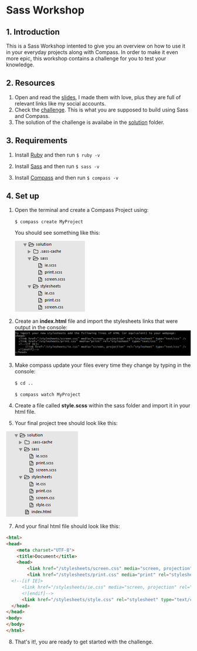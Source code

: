 # Sass Workshop

## 1. Introduction

This is a Sass Workshop intented to give you an overview on how to use it in your everyday projects along with Compass.
In order to make it even more epic, this workshop contains a challenge for you to test your knowledge.


## 2. Resources

1. Open and read the [slides](http://www.juandavidherrera.com/sass/slides), I made them with love, plus they are full of relevant links like my social accounts.
2. Check the [challenge](https://github.com/jdjuan/sass-compass-workshop/blob/master/slides/challenge.png). This is what you are supposed to build using Sass and Compass.
3. The solution of the challenge is availabe in the [solution](https://github.com/jdjuan/sass-compass-workshop/tree/master/solution) folder.


## 3. Requirements

1. Install [Ruby](https://www.ruby-lang.org/en/documentation/installation/#rubyinstaller) and then run `$ ruby -v`

2. Install [Sass](http://sass-lang.com/install) and then run `$ sass -v`

3. Install [Compass](http://compass-style.org/install/) and then run `$ compass -v`


## 4. Set up

1. Open the terminal and create a Compass Project using: 
 
	`$ compass create MyProject`

	You should see something like this:	

	![alt text](https://github.com/jdjuan/sass-compass-workshop/blob/master/slides/images/readme-image2.png "Tree Structure")

2. Create an **index.html** file and import the stylesheets links that were output in the console:
![alt text](https://github.com/jdjuan/sass-compass-workshop/blob/master/slides/images/readme-image.png "Console Links")

3. Make compass update your files every time they change by typing in the console:

	`$ cd ..`<br>

	`$ compass watch MyProject`

5. Create a file called **style.scss** within the sass folder and import it in your html file.

6. Your final project tree should look like this:

![alt text](https://github.com/jdjuan/sass-compass-workshop/blob/master/slides/images/readme-image3.png "Final Tree Structure")


7. And your final html file should look like this:


```HTML
<html>
<head>
	<meta charset="UTF-8">
	<title>Document</title>
	<head>
		<link href="/stylesheets/screen.css" media="screen, projection" rel="stylesheet" type="text/css" />
		<link href="/stylesheets/print.css" media="print" rel="stylesheet" type="text/css" />
  <!--[if IE]>
      <link href="/stylesheets/ie.css" media="screen, projection" rel="stylesheet" type="text/css" />
      <![endif]-->
      <link href="/stylesheets/style.css" rel="stylesheet" type="text/css" />
  </head>
</head>
<body>
</body>
</html>
```

8. That's it!, you are ready to get started with the challenge.